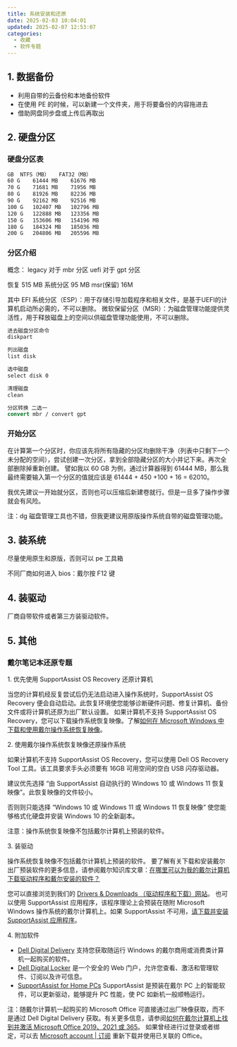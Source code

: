 ```yaml
---
title: 系统安装和还原
date: 2025-02-03 10:04:01
updated: 2025-02-07 12:53:07
categories:
  - 收藏
  - 软件专题
---
```


## 1. 数据备份

* 利用自带的云备份和本地备份软件
* 在使用 PE 的时候，可以新建一个文件夹，用于将要备份的内容拖进去
* 借助网盘同步盘或上传后再取出

## 2. 硬盘分区

### 硬盘分区表

<!-- more -->

```bat
GB	NTFS（MB）   FAT32（MB）
60 G	61444 MB	61676 MB
70 G	71681 MB	71956 MB
80 G	81926 MB	82236 MB
90 G	92162 MB	92516 MB
100 G	102407 MB	102796 MB
120 G	122888 MB	123356 MB
150 G	153606 MB	154196 MB
180 G	184324 MB	185036 MB
200 G	204806 MB	205596 MB
```

### 分区介绍

概念：
legacy 对于 mbr 分区
uefi 对于 gpt 分区

恢复 515 MB
系统分区 95 MB
msr(保留) 16M

其中 EFI 系统分区（ESP）：用于存储引导加载程序和相关文件，是基于UEFI的计算机启动所必需的，不可以删除。
微软保留分区（MSR）：为磁盘管理功能提供灵活性，用于释放磁盘上的空间以供磁盘管理功能使用，不可以删除。

```bat
进去磁盘分区命令
diskpart

列出磁盘
list disk

选中磁盘
select disk 0

清理磁盘
clean

分区转换 二选一
convert mbr / convert gpt
```

### 开始分区

在计算第一个分区时，你应该先将所有隐藏的分区均删除干净（列表中只剩下一个未分配的空间），尝试创建一次分区，拿到全部隐藏分区的大小并记下来。再次全部删除掉重新创建。
譬如我以 60 GB 为例，通过计算器得到 61444 MB，那么我最终需要输入第一个分区的值就应该是 61444 + 450 +100 + 16 = 62010。

我优先建议一开始就分区，否则也可以压缩后新建卷就行。但是一旦多了操作步骤就会有风险。

注：dg 磁盘管理工具也不错，但我更建议用原版操作系统自带的磁盘管理功能。

## 3. 装系统

尽量使用原生和原版，否则可以 pe 工具箱

不同厂商如何进入 bios：戴尔按 F12 键

## 4. 装驱动

厂商自带软件或者第三方装驱动软件。

## 5. 其他

### 戴尔笔记本还原专题

1\. 优先使用 SupportAssist OS Recovery 还原计算机

当您的计算机经反复尝试后仍无法启动进入操作系统时，SupportAssist OS Recovery 便会自动启动。此恢复环境使您能够诊断硬件问题、修复计算机、备份文件或将计算机还原为出厂默认设置。
如果计算机不支持 SupportAssist OS Recovery，您可以下载操作系统恢复映像。了解[如何在 Microsoft Windows 中下载和使用戴尔操作系统恢复映像](https://www.dell.com/support/kbdoc/zh-cn/000123667/how-to-download-and-use-the-dell-os-recovery-image-in-microsoft-windows)。

2\. 使用戴尔操作系统恢复映像还原操作系统

如果计算机不支持 SupportAssist OS Recovery，您可以使用 Dell OS Recovery Tool 工具。该工具要求手头必须要有 16GB 可用空间的空白 USB 闪存驱动器。

建议优先选择 “由 SupportAssist 自动执行的 Windows 10 或 Windows 11 恢复映像”。此恢复映像的文件较小。

否则则只能选择 “Windows 10 或 Windows 11 或 Windows 11 恢复映像” 使您能够格式化硬盘并安装 Windows 10 的全新副本。

注意：操作系统恢复映像不包括戴尔计算机上预装的软件。

3\. 装驱动

操作系统恢复映像不包括戴尔计算机上预装的软件。
要了解有关下载和安装戴尔出厂预装软件的更多信息，请参阅戴尔知识库文章：[在哪里可以为我的戴尔计算机下载驱动程序和戴尔安装的软件？](https://www.dell.com/support/kbdoc/zh-cn/000131797/where-can-i-download-drivers-and-dell-installed-software-for-my-dell-computer)

您可以直接浏览到我们的 [Drivers & Downloads （驱动程序和下载）网站](https://www.dell.com/support/home/zh-cn?app=drivers)。
也可以使用 SupportAssist 应用程序，该程序理论上会预装在随附 Microsoft Windows 操作系统的戴尔计算机上。如果 SupportAssist 不可用，[请下载并安装 SupportAssist 应用程序](https://downloads.dell.com/serviceability/catalog/SupportAssistInstaller.exe)。

4\. 附加软件

* [Dell Digital Delivery](https://www.dell.com/support/contents/zh-cn/article/product-support/self-support-knowledgebase/software-and-downloads/Download-Center/dell-digital-delivery) 支持您获取随运行 Windows 的戴尔商用或消费类计算机一起购买的软件。
* [Dell Digital Locker](https://www.dell.com/software-and-subscriptions/) 是一个安全的 Web 门户，允许您查看、激活和管理软件、订阅以及许可信息。
* [SupportAssist for Home PCs](https://downloads.dell.com/serviceability/catalog/SupportAssistinstaller.exe) SupportAssist 是预装在戴尔 PC 上的智能软件，可以更新驱动，能够提升 PC 性能，使 PC 如新机一般顺畅运行。

注：随戴尔计算机一起购买的 Microsoft Office 可直接通过出厂映像获取，而不是通过 Dell Digital Delivery 获取。有关更多信息，请参阅[如何在戴尔计算机上找到并激活 Microsoft Office 2019、2021 或 365](https://www.dell.com/support/kbdoc/zh-cn/000175225/how-to-find-and-activate-microsoft-office-2016-2019-365-on-your-dell-system)。
如果曾经进行过登录或者绑定，可以去 [Microsoft account | 订阅](https://account.microsoft.com/services) 重新下载并使用已关联的 Office。
